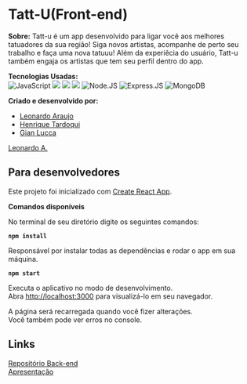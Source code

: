 # Tatt-U(Front-end)



**Sobre:**
Tatt-u é um app desenvolvido para ligar você aos melhores tatuadores da sua região! Siga novos artistas, acompanhe de perto seu trabalho e faça uma nova tatuuu! Além da experiêcia do usuário, Tatt-u também engaja os artistas que tem seu perfil dentro do app. 


**Tecnologias Usadas:** \
![JavaScript](https://img.shields.io/badge/JavaScript-323330?style=for-the-badge&logo=javascript&logoColor=F7DF1E)
![](https://camo.githubusercontent.com/268ac512e333b69600eb9773a8f80b7a251f4d6149642a50a551d4798183d621/68747470733a2f2f696d672e736869656c64732e696f2f62616467652f52656163742d3230323332413f7374796c653d666f722d7468652d6261646765266c6f676f3d7265616374266c6f676f436f6c6f723d363144414642)
![](https://camo.githubusercontent.com/3a0f693cfa032ea4404e8e02d485599bd0d192282b921026e89d271aaa3d7565/68747470733a2f2f696d672e736869656c64732e696f2f62616467652f435353332d3135373242363f7374796c653d666f722d7468652d6261646765266c6f676f3d63737333266c6f676f436f6c6f723d7768697465)
![](https://camo.githubusercontent.com/d63d473e728e20a286d22bb2226a7bf45a2b9ac6c72c59c0e61e9730bfe4168c/68747470733a2f2f696d672e736869656c64732e696f2f62616467652f48544d4c352d4533344632363f7374796c653d666f722d7468652d6261646765266c6f676f3d68746d6c35266c6f676f436f6c6f723d7768697465)
![Node.JS](https://img.shields.io/badge/Node.js-43853D?style=for-the-badge&logo=node.js&logoColor=white)
![Express.JS](https://img.shields.io/badge/Express.js-404D59?style=for-the-badge)
![MongoDB](https://img.shields.io/badge/MongoDB-4EA94B?style=for-the-badge&logo=mongodb&logoColor=white)

**Criado e desenvolvido por:**

- [Leonardo Araujo](https://www.linkedin.com/in/leonardo-araujo-/)    
- [Henrique Tardoqui](https://www.linkedin.com/in/henrique-tardoqui-1aa78179/)
- [Gian Lucca](https://www.linkedin.com/in/gian-lucca-cavalini/)

<div class="badge-base LI-profile-badge" data-locale="pt_BR" data-size="medium" data-theme="dark" data-type="VERTICAL" data-vanity="leonardo-araujo-" data-version="v1"><a class="badge-base__link LI-simple-link" href="https://br.linkedin.com/in/leonardo-araujo-?trk=profile-badge">Leonardo A.</a></div>

## Para desenvolvedores

Este projeto foi inicializado com [Create React App](https://github.com/facebook/create-react-app).

**Comandos disponíveis**

No terminal de seu diretório digite os seguintes comandos:

**`npm install`**

Responsável por instalar todas as dependências e rodar o app em sua máquina.

**`npm start`**


Executa o aplicativo no modo de desenvolvimento.\
Abra [http://localhost:3000](http://localhost:3000) para visualizá-lo em seu navegador.


A página será recarregada quando você fizer alterações.\
Você também pode ver erros no console.


## Links

[Repositório Back-end](https://github.com/GianLCavalini/Tatt-U)\
[Apresentação](https://prezi.com/i/gvw1vgji4t_3/)

<script src="https://platform.linkedin.com/badges/js/profile.js" async defer type="text/javascript"></script>


